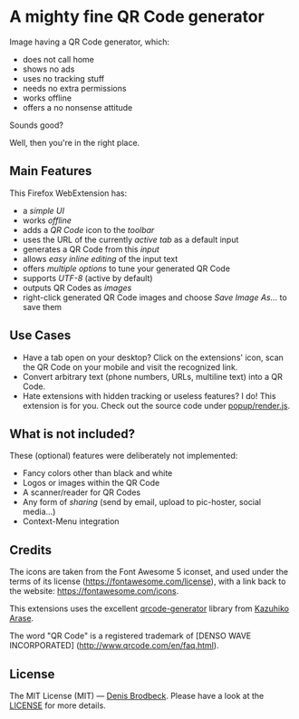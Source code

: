 # A mighty fine QR Code generator

Image having a QR Code generator, which:

* does not call home
* shows no ads
* uses no tracking stuff
* needs no extra permissions
* works offline
* offers a no nonsense attitude

Sounds good?

Well, then you're in the right place.

## Main Features

This Firefox WebExtension has:

* a *simple UI*
* works *offline*
* adds a *QR Code* icon to the *toolbar*
* uses the URL of the currently *active tab* as a default input
* generates a QR Code from this *input*
* allows *easy inline editing* of the input text
* offers *multiple options* to tune your generated QR Code
* supports *UTF-8* (active by default)
* outputs QR Codes as *images*
* right-click generated QR Code images and choose *Save Image As…* to save them

## Use Cases

* Have a tab open on your desktop? Click on the extensions' icon, scan the QR Code on your mobile and visit the recognized link.
* Convert arbitrary text (phone numbers, URLs, multiline text) into a QR Code.
* Hate extensions with hidden tracking or useless features? I do! This extension is for you. Check out the source code under [popup/render.js](popup/render.js).

## What is not included?

These (optional) features were deliberately not implemented:

* Fancy colors other than black and white
* Logos or images within the QR Code
* A scanner/reader for QR Codes
* Any form of *sharing* (send by email, upload to pic-hoster, social media…)
* Context-Menu integration

## Credits

The icons are taken from the Font Awesome 5 iconset, and used under the terms of its license (https://fontawesome.com/license), with a link back to the website: https://fontawesome.com/icons.

This extensions uses the excellent [qrcode-generator](https://github.com/kazuhikoarase/qrcode-generator) library from [Kazuhiko Arase](http://www.d-project.com/).

The word "QR Code" is a registered trademark of [DENSO WAVE INCORPORATED] (http://www.qrcode.com/en/faq.html).

## License

The MIT License (MIT) — [Denis Brodbeck](https://github.com/denisbrodbeck). Please have a look at the [LICENSE](LICENSE) for more details.
